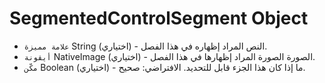 # SegmentedControlSegment Object

* `علامة مميزة` String (اختياري) - النص المراد إظهاره في هذا الفصل.
* `أيقونة` NativeImage (اختياري) - الصورة الصورة المراد إظهارها في هذا الفصل.
* `مكّن` Boolean (اختياري) - ما إذا كان هذا الجزء قابل للتحديد. الافتراضي: صحيح.
